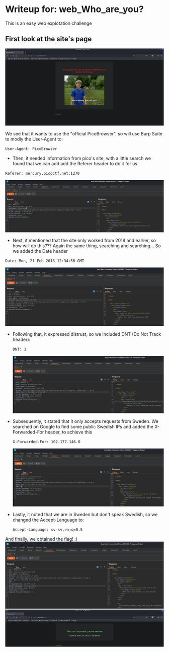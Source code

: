 # Writeup for: web_Who_are_you?

This is an easy web explotation challenge

## First look at the site's page
![Alt Text](img/first_site's_pic.png)

We see that it wants to use the "official PicoBrowser", so will use Burp Suite to modiy the User-Agent to: 
  ```http
  User-Agent: PicoBrowser
```

- Then, it needed information from pico's site, with a little search we found that we can add add the Referer header
to do it for us
 ```http
 Referer: mercury.picoctf.net:1270
 ```
 ![Alt Text](img/second_phase.png)

- Next, it mentioned that the site only worked from 2018 and earlier, so how will do this???
  Again the same thing, searching and searching...
  So we added the Date header
```http
Date: Mon, 21 Feb 2018 12:34:56 GMT
  ```
  ![Alt Text](img/third_phase.png)

- Following that, it expressed distrust, so we included DNT (Do Not Track header): 
  ```http
  DNT: 1
  ```
  ![Alt Text](img/fourth_phase.png)

- Subsequently, it stated that it only accepts requests from Sweden. We searched on Google to find some public Swedish IPs and added the X-Forwarded-For header, to achieve this 
  ```http
  X-Forwarded-For: 102.177.146.0
  ```
  ![Alt Text](img/fifth_phase.png)

- Lastly, it noted that we are in Sweden but don't speak Swedish, so we changed the Accept-Language to: 
  ```htpp
  Accept-Language: sv-sv,en;q=0.5
  ```

And finally, we obtained the flag! :)
![Alt Text](img/final_step_and_got_the_flag.png)
![Alt Text](img/flag_into_browser.png)

